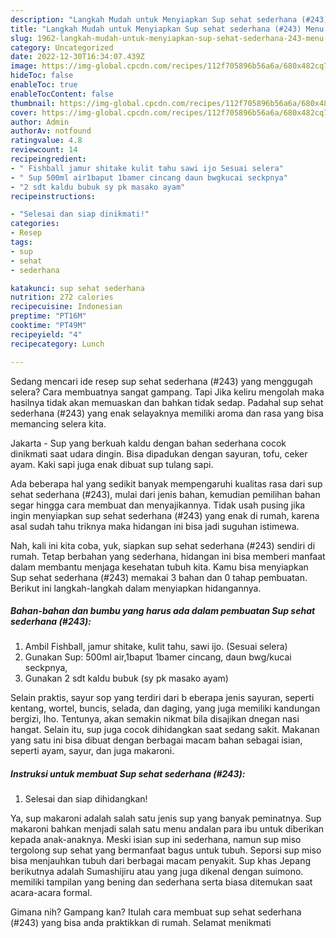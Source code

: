 ```yaml
---
description: "Langkah Mudah untuk Menyiapkan Sup sehat sederhana (#243) Menu Buka Puas"
title: "Langkah Mudah untuk Menyiapkan Sup sehat sederhana (#243) Menu Buka Puas"
slug: 1962-langkah-mudah-untuk-menyiapkan-sup-sehat-sederhana-243-menu-buka-puas
category: Uncategorized
date: 2022-12-30T16:34:07.439Z
image: https://img-global.cpcdn.com/recipes/112f705896b56a6a/680x482cq70/sup-sehat-sederhana-243-foto-resep-utama.jpg
hideToc: false
enableToc: true
enableTocContent: false
thumbnail: https://img-global.cpcdn.com/recipes/112f705896b56a6a/680x482cq70/sup-sehat-sederhana-243-foto-resep-utama.jpg
cover: https://img-global.cpcdn.com/recipes/112f705896b56a6a/680x482cq70/sup-sehat-sederhana-243-foto-resep-utama.jpg
author: Admin
authorAv: notfound
ratingvalue: 4.8
reviewcount: 14
recipeingredient:
- " Fishball jamur shitake kulit tahu sawi ijo Sesuai selera"
- " Sup 500ml air1baput 1bamer cincang daun bwgkucai seckpnya"
- "2 sdt kaldu bubuk sy pk masako ayam"
recipeinstructions:

- "Selesai dan siap dinikmati!"
categories:
- Resep
tags:
- sup
- sehat
- sederhana

katakunci: sup sehat sederhana 
nutrition: 272 calories
recipecuisine: Indonesian
preptime: "PT16M"
cooktime: "PT49M"
recipeyield: "4"
recipecategory: Lunch

---
```



Sedang mencari ide resep sup sehat sederhana (#243) yang menggugah selera? Cara membuatnya sangat gampang. Tapi Jika keliru mengolah maka hasilnya tidak akan memuaskan dan bahkan tidak sedap. Padahal sup sehat sederhana (#243) yang enak selayaknya memiliki aroma dan rasa yang bisa memancing selera kita.


Jakarta - Sup yang berkuah kaldu dengan bahan sederhana cocok dinikmati saat udara dingin. Bisa dipadukan dengan sayuran, tofu, ceker ayam. Kaki sapi juga enak dibuat sup tulang sapi.

Ada beberapa hal yang sedikit banyak mempengaruhi kualitas rasa dari sup sehat sederhana (#243), mulai dari jenis bahan, kemudian pemilihan bahan segar hingga cara membuat dan menyajikannya. Tidak usah pusing jika ingin menyiapkan sup sehat sederhana (#243) yang enak di rumah, karena asal sudah tahu triknya maka hidangan ini bisa jadi suguhan istimewa.


Nah, kali ini kita coba, yuk, siapkan sup sehat sederhana (#243) sendiri di rumah. Tetap berbahan yang sederhana, hidangan ini bisa memberi manfaat dalam membantu menjaga kesehatan tubuh kita. Kamu bisa menyiapkan Sup sehat sederhana (#243) memakai 3 bahan dan 0 tahap pembuatan. Berikut ini langkah-langkah dalam menyiapkan hidangannya.

<!--inarticleads1-->

##### Bahan-bahan dan bumbu yang harus ada dalam pembuatan Sup sehat sederhana (#243):

1. Ambil  Fishball, jamur shitake, kulit tahu, sawi ijo. (Sesuai selera)
1. Gunakan  Sup: 500ml air,1baput 1bamer cincang, daun bwg/kucai seckpnya,
1. Gunakan 2 sdt kaldu bubuk (sy pk masako ayam)


Selain praktis, sayur sop yang terdiri dari b eberapa jenis sayuran, seperti kentang, wortel, buncis, selada, dan daging, yang juga memiliki kandungan bergizi, lho. Tentunya, akan semakin nikmat bila disajikan dnegan nasi hangat. Selain itu, sup juga cocok dihidangkan saat sedang sakit. Makanan yang satu ini bisa dibuat dengan berbagai macam bahan sebagai isian, seperti ayam, sayur, dan juga makaroni. 

<!--inarticleads2-->

##### Instruksi untuk membuat Sup sehat sederhana (#243):


1. Selesai dan siap dihidangkan!

Ya, sup makaroni adalah salah satu jenis sup yang banyak peminatnya. Sup makaroni bahkan menjadi salah satu menu andalan para ibu untuk diberikan kepada anak-anaknya. Meski isian sup ini sederhana, namun sup miso tergolong sup sehat yang bermanfaat bagus untuk tubuh. Seporsi sup miso bisa menjauhkan tubuh dari berbagai macam penyakit. Sup khas Jepang berikutnya adalah Sumashijiru atau yang juga dikenal dengan suimono. memiliki tampilan yang bening dan sederhana serta biasa ditemukan saat acara-acara formal. 

Gimana nih? Gampang kan? Itulah cara membuat sup sehat sederhana (#243) yang bisa anda praktikkan di rumah. Selamat menikmati
